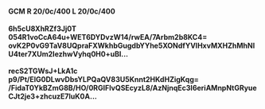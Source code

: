 #### GCM R 20/0c/400 L 20/0c/400
**6h5cU8XhRZf3Jj0T**<br/>**054R1voCcA64u+WET6DYDvzW14/rwEA/7Arbm2b8KC4=**<br/>**ovK2P0vG9TaV8UQpraFXWkhbGugdbYYhe5XONdfYVlHxvMXHZhMhNIU4ter7XUm2IezhwVyhq0H0+uBl...**<br/><br/>
**recS2TGWsJ+LkA1c**<br/>**p9/Pt/ElG0DLwvDbsYLPQaQV83U5Knnt2HKdHZigKqg=**<br/>**/FidaT0YkBZmG8B/HO/0RGIFlvQSEcyzL8/AzNjnqEc3l6eriAMnpNtGRyueCJt2je3+zhcuzE7luK0A...**